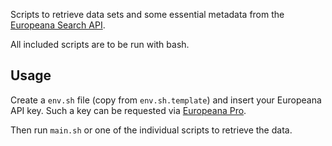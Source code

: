 Scripts to retrieve data sets and some essential metadata from the 
[Europeana Search API](https://pro.europeana.eu/resources/apis/search).

All included scripts are to be run with bash.

## Usage

Create a `env.sh` file (copy from `env.sh.template`) and insert your Europeana API key.
Such a key can be requested via [Europeana Pro](https://pro.europeana.eu/resources/apis).

Then run `main.sh` or one of the individual scripts to retrieve the data.